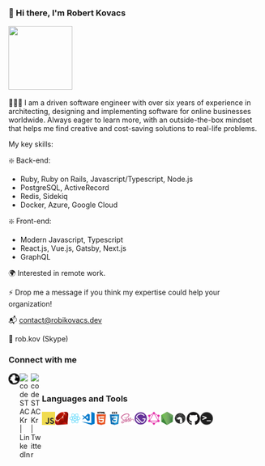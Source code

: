 
### 👋 Hi there, I'm Robert Kovacs 

<img src="https://ci3.googleusercontent.com/proxy/8Zt1YjJwJxDNux9u9bzOmp5BFMGiEqPHUoxgsfHQjVOVqzlv3QgeKNnEyNm1wRSTFtGtnI5M2z6FRrqeL1B0VzJH4_RfUg-ha85A0SNH5tCjqX3xCIDRc_hZsK-EDa6cy2CWSKyP=s0-d-e1-ft#https://octocat-generator-assets.githubusercontent.com/my-octocat-1610192820219.png" height="126px" width="126px">

👨🏻‍💻 I am a driven software engineer with over six years of experience in architecting, designing and implementing software for online businesses worldwide. Always eager to learn more, with an outside-the-box mindset that helps me find creative and cost-saving solutions to real-life problems.

My key skills:

❇️ Back-end:

* Ruby, Ruby on Rails, Javascript/Typescript, Node.js
* PostgreSQL, ActiveRecord
* Redis, Sidekiq
* Docker, Azure, Google Cloud

❇️ Front-end:
* Modern Javascript, Typescript
* React.js, Vue.js, Gatsby, Next.js
* GraphQL

🌍 Interested in remote work.

⚡️ Drop me a message if you think my expertise could help your organization! 

📬 contact@robikovacs.dev

💬 rob.kov (Skype)  

### Connect with me

[<img align="left" alt="robikovacs.dev" width="22px" src="https://raw.githubusercontent.com/iconic/open-iconic/master/svg/globe.svg" />][website]
[<img align="left" alt="codeSTACKr | LinkedIn" width="22px" src="https://cdn.jsdelivr.net/npm/simple-icons@v3/icons/linkedin.svg" />][linkedin]
[<img align="left" alt="codeSTACKr | Twitter" width="22px" src="https://cdn.jsdelivr.net/npm/simple-icons@v3/icons/twitter.svg" />][twitter]

<br />

### Languages and Tools

<img align="left" alt="JavaScript" width="26px" src="https://raw.githubusercontent.com/github/explore/80688e429a7d4ef2fca1e82350fe8e3517d3494d/topics/javascript/javascript.png" />
<img align="left" alt="Ruby" width="26px" src="https://raw.githubusercontent.com/github/explore/80688e429a7d4ef2fca1e82350fe8e3517d3494d/topics/ruby/ruby.png" />
<img align="left" alt="React" width="26px" src="https://raw.githubusercontent.com/github/explore/80688e429a7d4ef2fca1e82350fe8e3517d3494d/topics/react/react.png" />
<img align="left" alt="Visual Studio Code" width="26px" src="https://raw.githubusercontent.com/github/explore/80688e429a7d4ef2fca1e82350fe8e3517d3494d/topics/visual-studio-code/visual-studio-code.png" />
<img align="left" alt="HTML5" width="26px" src="https://raw.githubusercontent.com/github/explore/80688e429a7d4ef2fca1e82350fe8e3517d3494d/topics/html/html.png" />
<img align="left" alt="CSS3" width="26px" src="https://raw.githubusercontent.com/github/explore/80688e429a7d4ef2fca1e82350fe8e3517d3494d/topics/css/css.png" />
<img align="left" alt="Sass" width="26px" src="https://raw.githubusercontent.com/github/explore/80688e429a7d4ef2fca1e82350fe8e3517d3494d/topics/sass/sass.png" />
<img align="left" alt="Gatsby" width="26px" src="https://raw.githubusercontent.com/github/explore/e94815998e4e0713912fed477a1f346ec04c3da2/topics/gatsby/gatsby.png" />
<img align="left" alt="GraphQL" width="26px" src="https://raw.githubusercontent.com/github/explore/80688e429a7d4ef2fca1e82350fe8e3517d3494d/topics/graphql/graphql.png" />
<img align="left" alt="Node.js" width="26px" src="https://raw.githubusercontent.com/github/explore/80688e429a7d4ef2fca1e82350fe8e3517d3494d/topics/nodejs/nodejs.png" />
<img align="left" alt="Deno" width="26px" src="https://raw.githubusercontent.com/github/explore/361e2821e2dea67711cde99c9c40ed357061cf27/topics/deno/deno.png" />
<img align="left" alt="GitHub" width="26px" src="https://raw.githubusercontent.com/github/explore/78df643247d429f6cc873026c0622819ad797942/topics/github/github.png" />
<img align="left" alt="Terminal" width="26px" src="https://raw.githubusercontent.com/github/explore/80688e429a7d4ef2fca1e82350fe8e3517d3494d/topics/terminal/terminal.png" />

<br />
<br />

[website]: https://robikovacs.dev
[twitter]: https://twitter.com/robi_kovacs
[linkedin]: https://www.linkedin.com/in/rikovacs/
